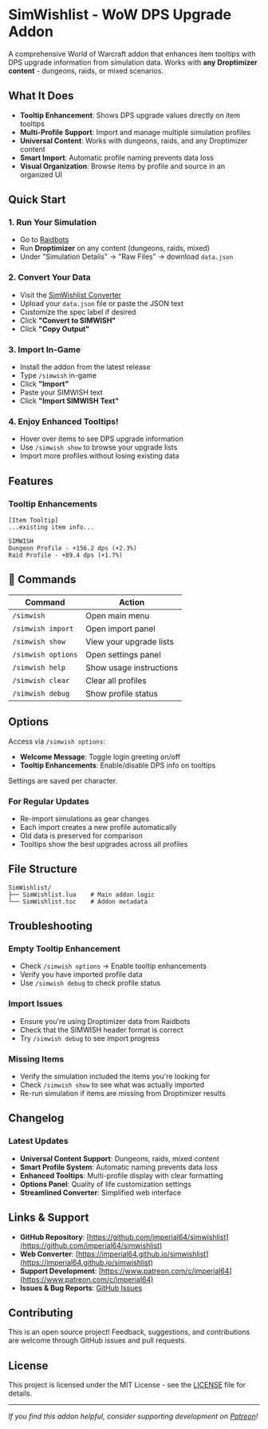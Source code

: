 # SimWishlist - WoW DPS Upgrade Addon

A comprehensive World of Warcraft addon that enhances item tooltips with DPS upgrade information from simulation data. Works with **any Droptimizer content** - dungeons, raids, or mixed scenarios.

## What It Does

- **Tooltip Enhancement**: Shows DPS upgrade values directly on item tooltips
- **Multi-Profile Support**: Import and manage multiple simulation profiles
- **Universal Content**: Works with dungeons, raids, and any Droptimizer content
- **Smart Import**: Automatic profile naming prevents data loss
- **Visual Organization**: Browse items by profile and source in an organized UI

## Quick Start

### 1. Run Your Simulation
- Go to [Raidbots](https://www.raidbots.com)
- Run **Droptimizer** on any content (dungeons, raids, mixed)
- Under "Simulation Details" → "Raw Files" → download `data.json`

### 2. Convert Your Data
- Visit the [SimWishlist Converter](https://imperial64.github.io/simwishlist)
- Upload your `data.json` file or paste the JSON text
- Customize the spec label if desired
- Click **"Convert to SIMWISH"**
- Click **"Copy Output"**

### 3. Import In-Game
- Install the addon from the latest release
- Type `/simwish` in-game
- Click **"Import"**
- Paste your SIMWISH text
- Click **"Import SIMWISH Text"**

### 4. Enjoy Enhanced Tooltips!
- Hover over items to see DPS upgrade information
- Use `/simwish show` to browse your upgrade lists
- Import more profiles without losing existing data

## Features

### Tooltip Enhancements
```
[Item Tooltip]
...existing item info...

SIMWISH
Dungeon Profile - +156.2 dps (+2.3%)
Raid Profile - +89.4 dps (+1.7%)
```

## 🔧 Commands

| Command | Action |
|---------|--------|
| `/simwish` | Open main menu |
| `/simwish import` | Open import panel |
| `/simwish show` | View your upgrade lists |
| `/simwish options` | Open settings panel |
| `/simwish help` | Show usage instructions |
| `/simwish clear` | Clear all profiles |
| `/simwish debug` | Show profile status |

## Options

Access via `/simwish options`:

- **Welcome Message**: Toggle login greeting on/off
- **Tooltip Enhancements**: Enable/disable DPS info on tooltips

Settings are saved per character.

### For Regular Updates
- Re-import simulations as gear changes
- Each import creates a new profile automatically
- Old data is preserved for comparison
- Tooltips show the best upgrades across all profiles

## File Structure

```
SimWishlist/
├── SimWishlist.lua    # Main addon logic
└── SimWishlist.toc    # Addon metadata
```

## Troubleshooting

### Empty Tooltip Enhancement
- Check `/simwish options` → Enable tooltip enhancements
- Verify you have imported profile data
- Use `/simwish debug` to check profile status

### Import Issues
- Ensure you're using Droptimizer data from Raidbots
- Check that the SIMWISH header format is correct
- Try `/simwish debug` to see import progress

### Missing Items
- Verify the simulation included the items you're looking for
- Check `/simwish show` to see what was actually imported
- Re-run simulation if items are missing from Droptimizer results

## Changelog

### Latest Updates
- **Universal Content Support**: Dungeons, raids, mixed content
- **Smart Profile System**: Automatic naming prevents data loss
- **Enhanced Tooltips**: Multi-profile display with clear formatting
- **Options Panel**: Quality of life customization settings
- **Streamlined Converter**: Simplified web interface

## Links & Support

- **GitHub Repository**: [https://github.com/imperial64/simwishlist](https://github.com/imperial64/simwishlist)
- **Web Converter**: [https://imperial64.github.io/simwishlist](https://imperial64.github.io/simwishlist)
- **Support Development**: [https://www.patreon.com/c/imperial64](https://www.patreon.com/c/imperial64)
- **Issues & Bug Reports**: [GitHub Issues](https://github.com/imperial64/simwishlist/issues)

## Contributing

This is an open source project! Feedback, suggestions, and contributions are welcome through GitHub issues and pull requests.

## License

This project is licensed under the MIT License - see the [LICENSE](LICENSE) file for details.

---

*If you find this addon helpful, consider supporting development on [Patreon](https://www.patreon.com/c/imperial64)!*